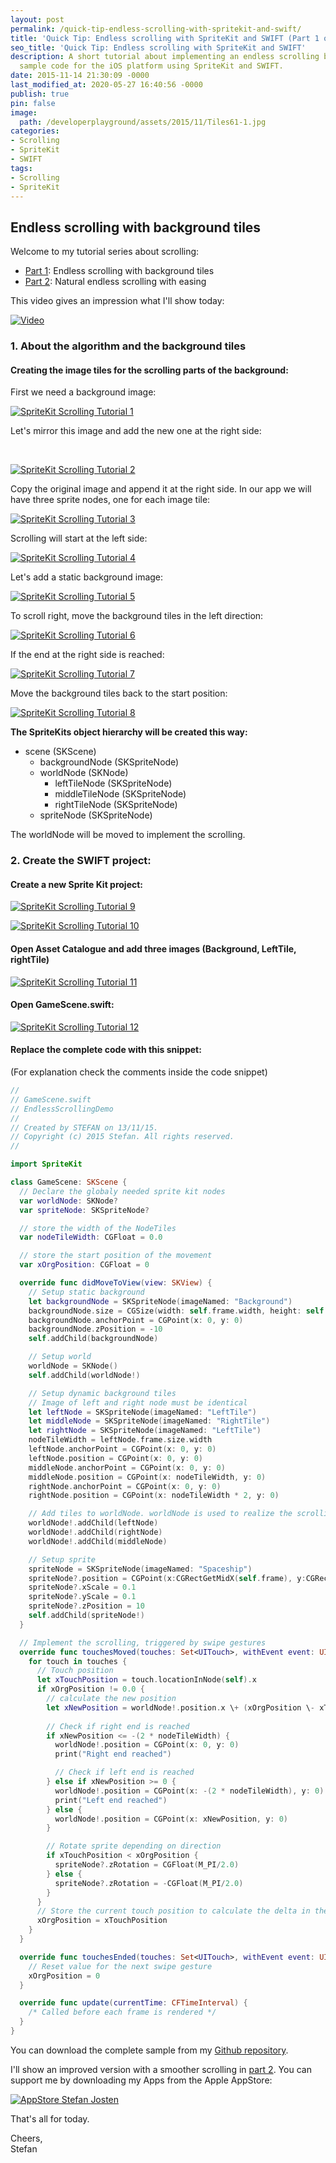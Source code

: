 ```yaml
---
layout: post
permalink: /quick-tip-endless-scrolling-with-spritekit-and-swift/
title: 'Quick Tip: Endless scrolling with SpriteKit and SWIFT (Part 1 of 2)'
seo_title: 'Quick Tip: Endless scrolling with SpriteKit and SWIFT'
description: A short tutorial about implementing an endless scrolling background and
  sample code for the iOS platform using SpriteKit and SWIFT.
date: 2015-11-14 21:30:09 -0000
last_modified_at: 2020-05-27 16:40:56 -0000
publish: true
pin: false
image:
  path: /developerplayground/assets/2015/11/Tiles61-1.jpg
categories:
- Scrolling
- SpriteKit
- SWIFT
tags:
- Scrolling
- SpriteKit
---
```

## Endless scrolling with background tiles

Welcome to my tutorial series about scrolling:

  * [Part 1](/developerplayground/quick-tip-endless-scrolling-with-spritekit-and-swift): Endless scrolling with background tiles
  * [Part 2](/developerplayground/quick-tip-endless-scrolling-spritekit-swift-part-2-4): Natural endless scrolling with easing

This video gives an impression what I'll show today:

[![Video](/developerplayground/assets/Videos/uYVqG8Y8rLU.png)](https://youtu.be/uYVqG8Y8rLU)

### 1. About the algorithm and the background tiles

#### Creating the image tiles for the scrolling parts of the background:

First we need a background image:

[![SpriteKit Scrolling Tutorial 1](/developerplayground/assets/2015/11/Tiles1.png)](/developerplayground/assets/2015/11/Tiles11-1.jpg)

Let's mirror this image and add the new one at the right side:

 

[![SpriteKit Scrolling Tutorial 2](/developerplayground/assets/2015/11/Tiles2.png)](/developerplayground/assets/2015/11/Tiles21-1.jpg)

Copy the original image and append it at the right side. In our app we will have three sprite nodes, one for each image tile:

[![SpriteKit Scrolling Tutorial 3](/developerplayground/assets/2015/11/Tiles3-1.jpg)](/developerplayground/assets/2015/11/Tiles31.png)

Scrolling will start at the left side:

[![SpriteKit Scrolling Tutorial 4](/developerplayground/assets/2015/11/Tiles4-1.jpg)](/developerplayground/assets/2015/11/Tiles41.png)

Let's add a static background image:

[![SpriteKit Scrolling Tutorial 5](/developerplayground/assets/2015/11/Tiles5-1.jpg)](/developerplayground/assets/2015/11/Tiles51-1.jpg)

To scroll right, move the background tiles in the left direction:

[![SpriteKit Scrolling Tutorial 6](/developerplayground/assets/2015/11/Tiles6-1.jpg)](/developerplayground/assets/2015/11/Tiles61-1.jpg)

If the end at the right side is reached:

[![SpriteKit Scrolling Tutorial 7](/developerplayground/assets/2015/11/Tiles7-1.jpg)](/developerplayground/assets/2015/11/Tiles71-1.jpg)

Move the background tiles back to the start position:

[![SpriteKit Scrolling Tutorial 8](/developerplayground/assets/2015/11/Tiles8-1.jpg)](/developerplayground/assets/2015/11/Tiles81-1.jpg)

**The SpriteKits object hierarchy will be created this way:**

  * scene (SKScene) 
    * backgroundNode (SKSpriteNode)
    * worldNode (SKNode) 
      * leftTileNode (SKSpriteNode)
      * middleTileNode (SKSpriteNode)
      * rightTileNode (SKSpriteNode)
    * spriteNode (SKSpriteNode)



The worldNode will be moved to implement the scrolling.

### 2. Create the SWIFT project:

#### Create a new Sprite Kit project:

[![SpriteKit Scrolling Tutorial 9](/developerplayground/assets/2015/11/Screen-Shot-2015-11-13-at-18.13.14.png)](/developerplayground/assets/2015/11/Screen-Shot-2015-11-13-at-18.13.14.png)

[![SpriteKit Scrolling Tutorial 10](/developerplayground/assets/2015/11/Screen-Shot-2015-11-13-at-18.14.00.png)](/developerplayground/assets/2015/11/Screen-Shot-2015-11-13-at-18.14.00.png)

#### Open Asset Catalogue and add three images (Background, LeftTile, rightTile)

[![SpriteKit Scrolling Tutorial 11](/developerplayground/assets/2015/11/Screen-Shot-2015-11-13-at-18.27.58-1.jpg)](/developerplayground/assets/2015/11/Screen-Shot-2015-11-13-at-18.27.58-1.jpg)

#### Open GameScene.swift:

[![SpriteKit Scrolling Tutorial 12](/developerplayground/assets/2015/11/Screen-Shot-2015-11-13-at-18.14.43-1.jpg)](/developerplayground/assets/2015/11/Screen-Shot-2015-11-13-at-18.14.43-1.jpg)

#### Replace the complete code with this snippet:

(For explanation check the comments inside the code snippet) 

```swift
//
// GameScene.swift
// EndlessScrollingDemo
//
// Created by STEFAN on 13/11/15.
// Copyright (c) 2015 Stefan. All rights reserved.
//

import SpriteKit

class GameScene: SKScene {
  // Declare the globaly needed sprite kit nodes
  var worldNode: SKNode?
  var spriteNode: SKSpriteNode?

  // store the width of the NodeTiles
  var nodeTileWidth: CGFloat = 0.0

  // store the start position of the movement
  var xOrgPosition: CGFloat = 0

  override func didMoveToView(view: SKView) {
    // Setup static background
    let backgroundNode = SKSpriteNode(imageNamed: "Background")
    backgroundNode.size = CGSize(width: self.frame.width, height: self.frame.height)
    backgroundNode.anchorPoint = CGPoint(x: 0, y: 0)
    backgroundNode.zPosition = -10
    self.addChild(backgroundNode)

    // Setup world
    worldNode = SKNode()
    self.addChild(worldNode!)

    // Setup dynamic background tiles
    // Image of left and right node must be identical
    let leftNode = SKSpriteNode(imageNamed: "LeftTile")
    let middleNode = SKSpriteNode(imageNamed: "RightTile")
    let rightNode = SKSpriteNode(imageNamed: "LeftTile")
    nodeTileWidth = leftNode.frame.size.width
    leftNode.anchorPoint = CGPoint(x: 0, y: 0)
    leftNode.position = CGPoint(x: 0, y: 0)
    middleNode.anchorPoint = CGPoint(x: 0, y: 0)
    middleNode.position = CGPoint(x: nodeTileWidth, y: 0)
    rightNode.anchorPoint = CGPoint(x: 0, y: 0)
    rightNode.position = CGPoint(x: nodeTileWidth * 2, y: 0)

    // Add tiles to worldNode. worldNode is used to realize the scrolling
    worldNode!.addChild(leftNode)
    worldNode!.addChild(rightNode)
    worldNode!.addChild(middleNode)

    // Setup sprite
    spriteNode = SKSpriteNode(imageNamed: "Spaceship")
    spriteNode?.position = CGPoint(x:CGRectGetMidX(self.frame), y:CGRectGetMidY(self.frame))
    spriteNode?.xScale = 0.1
    spriteNode?.yScale = 0.1
    spriteNode?.zPosition = 10
    self.addChild(spriteNode!)
  }

  // Implement the scrolling, triggered by swipe gestures
  override func touchesMoved(touches: Set<UITouch>, withEvent event: UIEvent?) {
    for touch in touches {
      // Touch position
      let xTouchPosition = touch.locationInNode(self).x
      if xOrgPosition != 0.0 {
        // calculate the new position
        let xNewPosition = worldNode!.position.x \+ (xOrgPosition \- xTouchPosition)
        
        // Check if right end is reached
        if xNewPosition <= -(2 * nodeTileWidth) {
          worldNode!.position = CGPoint(x: 0, y: 0)
          print("Right end reached")

          // Check if left end is reached
        } else if xNewPosition >= 0 {
          worldNode!.position = CGPoint(x: -(2 * nodeTileWidth), y: 0)
          print("Left end reached")
        } else {
          worldNode!.position = CGPoint(x: xNewPosition, y: 0)
        }

        // Rotate sprite depending on direction
        if xTouchPosition < xOrgPosition {
          spriteNode?.zRotation = CGFloat(M_PI/2.0)
        } else {
          spriteNode?.zRotation = -CGFloat(M_PI/2.0)
        }
      }
      // Store the current touch position to calculate the delta in the next iteration
      xOrgPosition = xTouchPosition
    }
  }

  override func touchesEnded(touches: Set<UITouch>, withEvent event: UIEvent?) {
    // Reset value for the next swipe gesture
    xOrgPosition = 0
  }

  override func update(currentTime: CFTimeInterval) {
    /* Called before each frame is rendered */
  }
}
```

You can download the complete sample from my [Github repository](https://github.com/stfnjstn/EndlessScrollingDemo).

I'll show an improved version with a smoother scrolling in [part 2](/developerplayground/how-to-implement-a-space-shooter-with-spritekit-and-swift-part-4-collision-detection86). You can support me by downloading my Apps from the Apple AppStore:

[![AppStore Stefan Josten](/developerplayground/assets/2015/11/AppStore1.png)](https://itunes.apple.com/developer/stefan-josten/id949662361)   
  
That's all for today.

Cheers,   
Stefan
